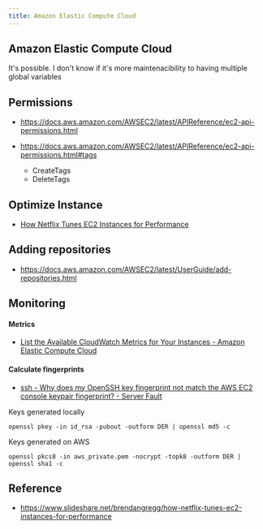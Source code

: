 ```yaml
---
title: Amazon Elastic Compute Cloud
---
```


## Amazon Elastic Compute Cloud

It's possible. I don't know if it's more maintenacibility to having multiple global variables


## Permissions
- https://docs.aws.amazon.com/AWSEC2/latest/APIReference/ec2-api-permissions.html

- https://docs.aws.amazon.com/AWSEC2/latest/APIReference/ec2-api-permissions.html#tags
    - CreateTags
    - DeleteTags


## Optimize Instance 
* [How Netflix Tunes EC2 Instances for Performance](https://www.slideshare.net/brendangregg/how-netflix-tunes-ec2-instances-for-performance)

## Adding repositories
* https://docs.aws.amazon.com/AWSEC2/latest/UserGuide/add-repositories.html

## Monitoring

#### Metrics
* [List the Available CloudWatch Metrics for Your Instances \- Amazon Elastic Compute Cloud](https://docs.aws.amazon.com/AWSEC2/latest/UserGuide/viewing_metrics_with_cloudwatch.html)


#### Calculate fingerprints
- [ssh \- Why does my OpenSSH key fingerprint not match the AWS EC2 console keypair fingerprint? \- Server Fault](https://serverfault.com/questions/603982/why-does-my-openssh-key-fingerprint-not-match-the-aws-ec2-console-keypair-finger)


Keys generated locally

```
openssl pkey -in id_rsa -pubout -outform DER | openssl md5 -c
```

Keys generated on AWS

```
openssl pkcs8 -in aws_private.pem -nocrypt -topk8 -outform DER | openssl sha1 -c
```

## Reference
* https://www.slideshare.net/brendangregg/how-netflix-tunes-ec2-instances-for-performance
